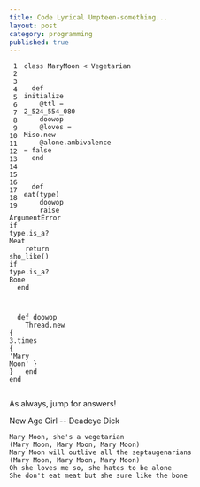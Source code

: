 ```yaml
---
title: Code Lyrical Umpteen-something...
layout: post
category: programming
published: true
---
```

<div class="ruby"><pre style="overflow: hidden;"><code class="line_number" style="float: left; margin-right: 1em">&nbsp;1
&nbsp;2
&nbsp;3
&nbsp;4
&nbsp;5
&nbsp;6
&nbsp;7
&nbsp;8
&nbsp;9
10
11
12
13
14
15
16
17
18
19</code><code><span class="keyword">class </span><span class="class">MaryMoon</span> <span class="punct">&lt;</span> <span class="constant">Vegetarian</span>

&nbsp;&nbsp;<span class="keyword">def </span><span class="method">initialize</span>
&nbsp;&nbsp;&nbsp;&nbsp;<span class="attribute">@ttl</span> <span class="punct">=</span> <span class="number">2_524_554_080</span>
&nbsp;&nbsp;&nbsp;&nbsp;<span class="ident">doowop</span>
&nbsp;&nbsp;&nbsp;&nbsp;<span class="attribute">@loves</span> <span class="punct">=</span> <span class="constant">Miso</span><span class="punct">.</span><span class="ident">new</span>
&nbsp;&nbsp;&nbsp;&nbsp;<span class="attribute">@alone</span><span class="punct">.</span><span class="ident">ambivalence</span> <span class="punct">=</span> <span class="constant">false</span>
&nbsp;&nbsp;<span class="keyword">end</span>

&nbsp;&nbsp;<span class="keyword">def </span><span class="method">eat</span><span class="punct">(</span><span class="ident">type</span><span class="punct">)</span>
&nbsp;&nbsp;&nbsp;&nbsp;<span class="ident">doowop</span>
&nbsp;&nbsp;&nbsp;&nbsp;<span class="keyword">raise</span> <span class="constant">ArgumentError</span> <span class="keyword">if</span> <span class="ident">type</span><span class="punct">.</span><span class="ident">is_a?</span> <span class="constant">Meat</span>
&nbsp;&nbsp;&nbsp;&nbsp;<span class="keyword">return</span> <span class="ident">sho_like</span><span class="punct">()</span> <span class="keyword">if</span> <span class="ident">type</span><span class="punct">.</span><span class="ident">is_a?</span> <span class="constant">Bone</span>
&nbsp;&nbsp;<span class="keyword">end</span>

&nbsp;&nbsp;<span class="keyword">def </span><span class="method">doowop</span>
&nbsp;&nbsp;&nbsp;&nbsp;<span class="constant">Thread</span><span class="punct">.</span><span class="ident">new</span> <span class="punct">{</span> <span class="number">3</span><span class="punct">.</span><span class="ident">times</span> <span class="punct">{</span> <span class="punct">'</span><span class="string">Mary Moon</span><span class="punct">'</span> <span class="punct">}</span> <span class="punct">}</span>
&nbsp;&nbsp;<span class="keyword">end</span>
<span class="keyword">end</span>
</code></pre></div>

As always, jump for answers!

<!-- read more -->

New Age Girl -- Deadeye Dick

    Mary Moon, she's a vegetarian
    (Mary Moon, Mary Moon, Mary Moon)
    Mary Moon will outlive all the septaugenarians
    (Mary Moon, Mary Moon, Mary Moon)
    Oh she loves me so, she hates to be alone
    She don't eat meat but she sure like the bone

